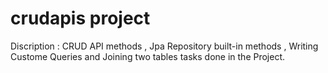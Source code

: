 # crudapis project 
Discription : 
CRUD API methods , Jpa Repository built-in methods , Writing Custome Queries and Joining two tables tasks done in the Project.


